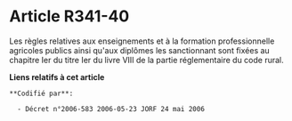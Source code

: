 # Article R341-40

Les règles relatives aux enseignements et à la formation professionnelle agricoles publics ainsi qu'aux diplômes les
sanctionnant sont fixées au chapitre Ier du titre Ier du livre VIII de la partie réglementaire du code rural.

**Liens relatifs à cet article**

	**Codifié par**:

	  - Décret n°2006-583 2006-05-23 JORF 24 mai 2006
